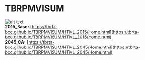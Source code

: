 # TBRPMVISUM  
![alt text](https://media.cntraveler.com/photos/601b10219d4d66f32970a192/16:9/w_3983,h_2240,c_limit/1097988940)   
**2015_Base:** [https://tbrta-bcc.github.io/TBRPMVISUM/HTML_2015/Home.html](https://tbrta-bcc.github.io/TBRPMVISUM/HTML_2015/Home.html)  
**2045_CA:** [https://tbrta-bcc.github.io/TBRPMVISUM/HTML_2045/Home.html](https://tbrta-bcc.github.io/TBRPMVISUM/HTML_2045/Home.html)  
